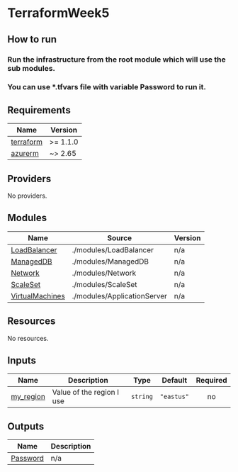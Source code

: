 # TerraformWeek5


## How to run

### Run the infrastructure from the root module which will use the sub modules.

### You can use *.tfvars file with variable Password to run it.



<!-- BEGIN_TF_DOCS -->
## Requirements

| Name | Version |
|------|---------|
| <a name="requirement_terraform"></a> [terraform](#requirement\_terraform) | >= 1.1.0 |
| <a name="requirement_azurerm"></a> [azurerm](#requirement\_azurerm) | ~> 2.65 |

## Providers

No providers.

## Modules

| Name | Source | Version |
|------|--------|---------|
| <a name="module_LoadBalancer"></a> [LoadBalancer](#module\_LoadBalancer) | ./modules/LoadBalancer | n/a |
| <a name="module_ManagedDB"></a> [ManagedDB](#module\_ManagedDB) | ./modules/ManagedDB | n/a |
| <a name="module_Network"></a> [Network](#module\_Network) | ./modules/Network | n/a |
| <a name="module_ScaleSet"></a> [ScaleSet](#module\_ScaleSet) | ./modules/ScaleSet | n/a |
| <a name="module_VirtualMachines"></a> [VirtualMachines](#module\_VirtualMachines) | ./modules/ApplicationServer | n/a |

## Resources

No resources.

## Inputs

| Name | Description | Type | Default | Required |
|------|-------------|------|---------|:--------:|
| <a name="input_my_region"></a> [my\_region](#input\_my\_region) | Value of the region I use | `string` | `"eastus"` | no |

## Outputs

| Name | Description |
|------|-------------|
| <a name="output_Password"></a> [Password](#output\_Password) | n/a |
<!-- END_TF_DOCS -->
